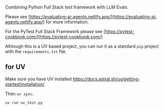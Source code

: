 Combining Python Full Stack test framework with LLM Evals.

Please see [https://evaluating-ai-agents.netlify.app/](https://evaluating-ai-agents.netlify.app/) for more information.

For the PyTest Full Stack Framework please see [https://pytest-cookbook.com/](https://pytest-cookbook.com/)

Alhtough this is a UV based project, you can run it as a standard `pip` project with the `requirements.txt` file.

## for UV

Make sure you have UV installed https://docs.astral.sh/uv/getting-started/installation/

Then `uv sync`.

`uv run uv_test.py`

